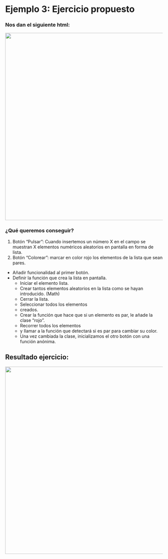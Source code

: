 # Ejemplo 3: Ejercicio propuesto

### Nos dan el siguiente html:

<p align="center">
  <img src="https://github.com/user-attachments/assets/a7edf681-0e96-440a-a087-14ab1127965b" width=600>
</p>

### ¿Qué queremos conseguir?

1. Botón “Pulsar”: Cuando insertemos un número X en el campo se muestran X elementos numéricos aleatorios en pantalla en forma de lista.
2. Botón “Colorear”: marcar en color rojo los elementos de la lista que sean pares.

* Añadir funcionalidad al primer botón.
* Definir la función que crea la lista en pantalla.
  * Iniciar el elemento lista.
  * Crear tantos elementos aleatorios en la lista como se hayan introducido. (Math)
  * Cerrar la lista.
  * Seleccionar todos los elementos <li> creados.
  * Crear la función que hace que si un elemento es par, le añade la clase “rojo”.
  * Recorrer todos los elementos <li> y llamar a la función que detectará si es par para cambiar su color.
  * Una vez cambiada la clase, inicializamos el otro botón con una función anónima.

## Resultado ejercicio:
<p align="center">
  <img src="https://github.com/user-attachments/assets/d9809433-d1a7-424a-a375-3b3bcbd53730" width=600>
</p>
